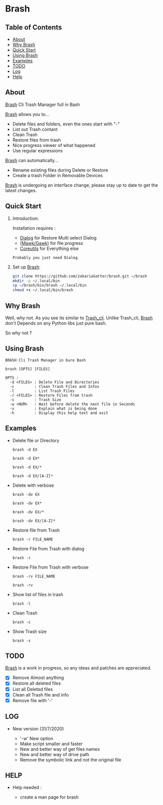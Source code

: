 # Brash

## Table of Contents

- [About](#about)
- [Why Brash](#why_brash)
- [Quick Start](#quick-start)
- [Using Brash](#using-brash)
- [Examples](#examples)
- [TODO](#todo)
- [Log](#Log)
- [Help](#Help)

## About

[Brash] Cli Trash Manager full in Bash

[Brash] allows you to...

* Delete files and folders, even the ones start with "-"
* List out Trash contant
* Clean Trash
* Restore files from trash
* Nice progress viewer of what happened
* Use regular expressions

[Brash] can automatically...

* Rename existing files during Delete or Restore
* Create a trash Folder in Removable Devices

[Brash] is undergoing an interface change, please stay up to date to get the latest changes.

## Quick Start

1. Introduction:

   Installation requires :
	* [Dialog](https://invisible-island.net/dialog/) for Restore Multi select Dialog
    * [(Mawk/Gawk)](http://invisible-island.net/mawk/mawk.html) for file progress
    * [Coreutils](https://www.gnu.org/software/coreutils) for Everything else

    `Probably you just need Dialog`

2. Set up [Brash]:

	``` bash
	git clone https://github.com/zakariaGatter/brash.git ~/brash
	mkdir -p ~/.local/bin
	cp ~/brash/bin/brash ~/.local/bin
	chmod +x ~/.local/bin/brash
	```

## Why Brash

Well, why not. As you see its similar to [Trash_cli](https://github.com/andreafrancia/trash-cli). Unlike Trash_cli, [Brash] don't Depends on any Python libs just pure bash.

So why not ?

## Using Brash

```
BRASH Cli Trash Manager in bure Bash

brash [OPTS] [FILES]

OPTS :
  -d <FILES> : Delete File and Directories
  -c         : Clean Trash Files and Infos
  -l         : List Trash Files
  -r <FILES> : Restore Files from trash
  -s         : Trash Size
  -w <NUM>   : Wait before delete the next file in Seconds
  -v         : Explain what is being done
  -h         : Display this help text and exit

```

## Examples

* Delete file or Directory

    `brash -d EX `

    `brash -d EX*`

    `brash -d EX/*`

    `brash -d EX/[A-Z]*`

* Delete with verbose

    `brash -dv EX`

    `brash -dv EX*`

    `brash -dv EX/*`

    `brash -dv EX/[A-Z]*`

* Restore file from Trash

    `brash -r FILE_NAME`

* Restore File from Trash with dialog

    `brash -r `

* Restore File from Trash with verbose

    `brash -rv FILE_NAME`

    `brash -rv`

* Show list of files in trash

    `brash -l`

* Clean Trash

    `brash -c`

* Show Trash size

    `brash -s`

## TODO

[Brash] is a work in progress, so any ideas and patches are appreciated.

* [X] Remove Almost anything
* [X] Restore all deleted files
* [X] List all Deleted files
* [X] Clean all Trash file and info
* [X] Remove file with '-'

## LOG

* New version (31/7/2020)

    * '-w' New option
    * Make script smaller and faster
    * New and better way of get files names
    * New and better way of drive path
    * Remove the symbolic link and not the original file

## HELP

* Help needed :

    * create a man page for brash

[Brash]:http://github.com/zakariagatter/brash
